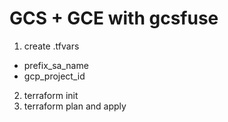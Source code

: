 
# GCS + GCE with gcsfuse

1. create .tfvars
  - prefix_sa_name
  - gcp_project_id


2. terraform init
3. terraform plan and apply